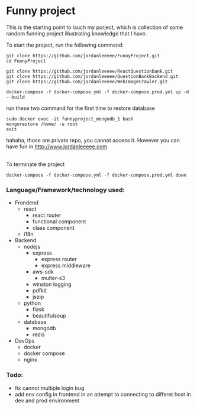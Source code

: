 # Funny project

This is the starting point to lauch my porject, which is collection of some random funning project illustrating knowledge that I have.

To start the project, run the following command:
```
git clone https://github.com/jordanleeeee/FunnyProject.git
cd FunnyProject

git clone https://github.com/jordanleeeee/ReactQuestionBank.git
git clone https://github.com/jordanleeeee/QuestionBankBackend.git
git clone https://github.com/jordanleeeee/WebImageCrawler.git

docker-compose -f docker-compose.yml -f docker-compose.prod.yml up -d --build
```

run these two command for the first time to restore database
```
sudo docker exec -it funnyproject_mongodb_1 bash
mongorestore /home/ -u root
exit
```

hahaha, those are private repo, you cannot access it. However you can have fun in http://www.jordanleeeee.com

<br/>
To terminate the project

```
docker-compose -f docker-compose.yml -f docker-compose.prod.yml down
```

### Language/Framework/technology used:
- Frondend
  - react
    - react router
    - functional component
    - class component
  - i18n
- Backend
  - nodejs
    - express
      - express router
      - express middleware
    - aws-sdk
      - multer-s3
    - winston logging
    - pdfkit
    - jszip
  - python
    - flask
    - beautifulsoup
  - database
    - mongodb
    - redis
- DevOps
  - docker
  - docker compose
  - nginx

### Todo:
  - fix cannot multiple login bug
  - add env config in frontend in an attempt to connecting to differet host in dev and prod environment